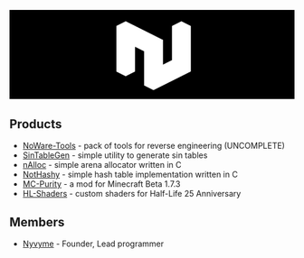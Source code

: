 <p align="center"><img alt="NoWare Development logo" src="https://raw.githubusercontent.com/NoWare-Development/.github/main/profile/noware_anim.gif"></p>

## Products
* [NoWare-Tools](https://github.com/NoWare-Development/noware-tools) - pack of tools for reverse engineering (UNCOMPLETE)
* [SinTableGen](https://github.com/NoWare-Development/sintablegen) - simple utility to generate sin tables
* [nAlloc](https://github.com/NoWare-Development/nalloc) - simple arena allocator written in C
* [NotHashy](https://github.com/NoWare-Development/nothashy) - simple hash table implementation written in C
* [MC-Purity](https://github.com/NoWare-Development/mc-purity) - a mod for Minecraft Beta 1.7.3
* [HL-Shaders](https://github.com/NoWare-Development/hl-shaders) - custom shaders for Half-Life 25 Anniversary

## Members
* [Nyvyme](https://github.com/Nyvyme) - Founder, Lead programmer
